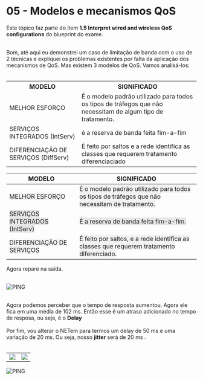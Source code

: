# 05 - Modelos e mecanismos QoS

Este tópico faz parte do ítem **1.5 Interpret wired and wireless QoS configurations** do blueprint do exame. <br></br>

Bom, até aqui eu demonstrei um caso de limitação de banda com o uso de 2 técnicas e expliquei os problemas existentes por falta da aplicação dos mecanismos de QoS. Mas existem 3 modelos de QoS. Vamos analisá-los: <br></br>

<table>
       <tr>
           <th> MODELO </th> </td>  <th> SIGNIFICADO </th>
       </tr>
       <tr>
           <td> MELHOR ESFORÇO </td> <td> É o modelo padrão utilizado para todos os tipos de tráfegos que não necessitam de algum tipo de tratamento.</td>
       </tr>
       <tr>    
           <td> SERVIÇOS INTEGRADOS (IntServ) </td> <td> é a reserva de banda feita fim-a-fim</td>
        </tr>
        <tr>
           <td> DIFERENCIAÇÃO DE SERVIÇOS (DiffServ) </td> <td> É feito por saltos e a rede identifica as classes que requerem tratamento diferenciaciado </td> 
       </tr>  
</table>

| MODELO                        | SIGNIFICADO                                                                                   |
| ----------------------------- | ----------------------------------------------------------------------------------------------- |
| <span style="background-color:#f2f2f2">MELHOR ESFORÇO</span>                | <span style="background-color:#f2f2f2">É o modelo padrão utilizado para todos os tipos de tráfegos que não necessitam de tratamento.</span> |
| <span style="background-color:#e6e6e6">SERVIÇOS INTEGRADOS (IntServ)</span> | <span style="background-color:#e6e6e6">É a reserva de banda feita fim-a-fim.</span>                                                           |
| <span style="background-color:#f2f2f2">DIFERENCIAÇÃO DE SERVIÇOS</span>     | <span style="background-color:#f2f2f2">É feito por saltos, e a rede identifica as classes que requerem tratamento diferenciado.</span>      |

Agora repare na saída. <br></br>

![PING](Imagens/ping_delay.png) <br></br>

Agora podemos perceber que o tempo de resposta aumentou. Agora ele fica em uma média de 102 ms. Então esse é um atraso adicionado no tempo de resposa, ou seja, é o **Delay** <br></br>
Por fim, vou alterar o NETem para termos um delay de 50 ms e uma variação de 20 ms. Ou seja, nosso **jitter** será de 20 ms . <br></br>

<table>
       <tr>
           <td> <img src = "Imagens/netem_03.png"> </img> </td>  <td> <img src = "Imagens/netem_04.png"> </img> </td>
       </tr>  
</table>

![PING](Imagens/ping_normal.png) <br></br>
